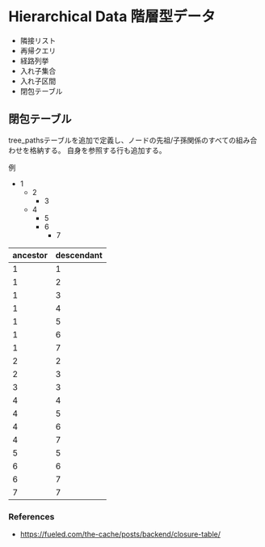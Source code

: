 # Hierarchical Data 階層型データ

- 隣接リスト
- 再帰クエリ
- 経路列挙
- 入れ子集合
- 入れ子区間
- 閉包テーブル

## 閉包テーブル

tree_pathsテーブルを追加で定義し、ノードの先祖/子孫関係のすべての組み合わせを格納する。
自身を参照する行も追加する。

例

- 1
  - 2
    - 3
  - 4
    - 5
    - 6
      - 7

| ancestor | descendant |
| -------- | ---------- |
| 1        | 1          |
| 1        | 2          |
| 1        | 3          |
| 1        | 4          |
| 1        | 5          |
| 1        | 6          |
| 1        | 7          |
| 2        | 2          |
| 2        | 3          |
| 3        | 3          |
| 4        | 4          |
| 4        | 5          |
| 4        | 6          |
| 4        | 7          |
| 5        | 5          |
| 6        | 6          |
| 6        | 7          |
| 7        | 7          |

### References

- <https://fueled.com/the-cache/posts/backend/closure-table/>
